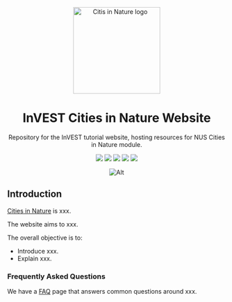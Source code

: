 <div align="center">
<img src="https://github.com/XiaogangHe/InVEST-Cities-in-Nature/blob/main/website/static/img/logo-light.png" alt="Citis in Nature logo" height ="auto" width="200" />
<br />
<h1>InVEST Cities in Nature Website</h1>
<p>
Repository for the InVEST tutorial website, hosting resources for NUS Cities in Nature module.
</p>
<p align="center">
<a href="https://github.com/XiaogangHe/InVEST-Cities-in-Nature" alt="GitHub contributors">
<img src="https://img.shields.io/github/contributors/XiaogangHe/python-climate-visuals.svg" /></a>
<a href="https://github.com/XiaogangHe/InVEST-Cities-in-Nature" alt="GitHub issues by-label">
<img src="https://img.shields.io/github/issues/XiaogangHe/InVEST-Cities-in-Nature" /></a>
<a href="https://PREP-SHOT.slack.com/" alt="Slack">
<img src="https://img.shields.io/badge/Slack-@layer5.svg?logo=slack" /></a>
<a href="https://twitter.com/Xiaogang_He" alt="Twitter Follow">
<img src="https://img.shields.io/twitter/follow/Xiaogang_He.svg?label=Follow&style=social" /></a>
<a href="https://github.com/XiaogangHe/InVEST-Cities-in-Nature" alt="License">
<img src="https://img.shields.io/github/license/XiaogangHe/InVEST-Cities-in-Nature.svg" /></a>
</p>

![Alt](https://repobeats.axiom.co/api/embed/f5d2b95ddc056137d48955cc98a7bfb34dcb08c8.svg "Repobeats analytics image")
</div>

## Introduction

[Cities in Nature](https://xiaoganghe.github.io/NUS-CDE2503/) is xxx.

The website aims to xxx.

The overall objective is to:

- Introduce xxx.
- Explain xxx.

### Frequently Asked Questions

We have a [FAQ](https://xiaoganghe.github.io/InVEST-Cities-in-Nature/tutorial/support) page that answers common questions around xxx.

